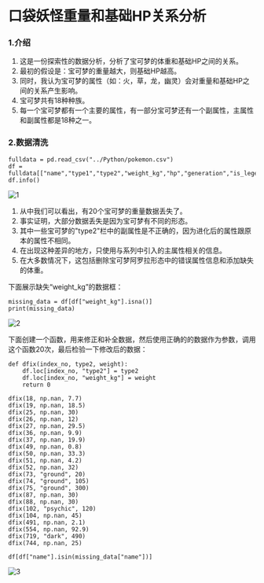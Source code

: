 # 口袋妖怪重量和基础HP关系分析
### 1.介绍
1. 这是一份探索性的数据分析，分析了宝可梦的体重和基础HP之间的关系。
2. 最初的假设是：宝可梦的重量越大，则基础HP越高。
3. 同时，我认为宝可梦的属性（如：火，草，龙，幽灵）会对重量和基础HP之间的关系产生影响。
4. 宝可梦共有18种种族。
5. 每一个宝可梦都有一个主要的属性，有一部分宝可梦还有一个副属性，主属性和副属性都是18种之一。
### 2.数据清洗
    fulldata = pd.read_csv("../Python/pokemon.csv")
    df = fulldata[["name","type1","type2","weight_kg","hp","generation","is_legendary"]].copy()
    df.info()

![1](https://github.com/WangXueFei11/homework/assets/144666483/63566b1f-3009-4c8f-841b-3273596ad769)

1. 从中我们可以看出，有20个宝可梦的重量数据丢失了。
2. 事实证明，大部分数据丢失是因为宝可梦有不同的形态。
3. 其中一些宝可梦的"type2"栏中的副属性是不正确的，因为进化后的属性跟原本的属性不相同。
4. 在出现这种差异的地方，只使用与系列中引入的主属性相关的信息。
5. 在大多数情况下，这包括删除宝可梦阿罗拉形态中的错误属性信息和添加缺失的体重。

下面展示缺失“weight_kg”的数据框：

    missing_data = df[df["weight_kg"].isna()]
    print(missing_data)

![2](https://github.com/WangXueFei11/homework/assets/144666483/401c6744-7c4b-45c3-aae0-bba4840f1ead)

下面创建一个函数，用来修正和补全数据，然后使用正确的的数据作为参数，调用这个函数20次，最后检验一下修改后的数据：

    def dfix(index_no, type2, weight):
        df.loc[index_no, "type2"] = type2
        df.loc[index_no, "weight_kg"] = weight
        return 0
    
    dfix(18, np.nan, 7.7)
    dfix(19, np.nan, 18.5)
    dfix(25, np.nan, 30)
    dfix(26, np.nan, 12)
    dfix(27, np.nan, 29.5)
    dfix(36, np.nan, 9.9)
    dfix(37, np.nan, 19.9)
    dfix(49, np.nan, 0.8)
    dfix(50, np.nan, 33.3)
    dfix(51, np.nan, 4.2)
    dfix(52, np.nan, 32)
    dfix(73, "ground", 20)
    dfix(74, "ground", 105)
    dfix(75, "ground", 300)
    dfix(87, np.nan, 30)
    dfix(88, np.nan, 30)
    dfix(102, "psychic", 120)
    dfix(104, np.nan, 45)
    dfix(491, np.nan, 2.1)
    dfix(554, np.nan, 92.9)
    dfix(719, "dark", 490)
    dfix(744, np.nan, 25)

    df[df["name"].isin(missing_data["name"])]

![3](https://github.com/WangXueFei11/homework/assets/144666483/d24cee0f-9895-4bd3-a2e7-95787df600b1)
